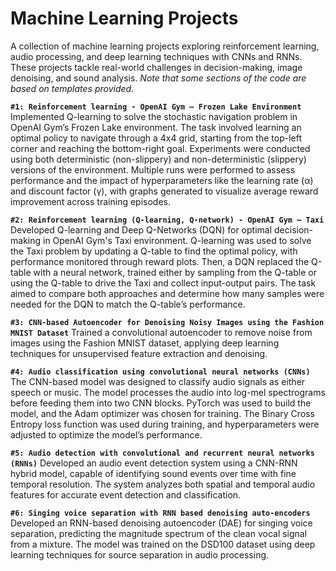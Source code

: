 # Machine Learning Projects
A collection of machine learning projects exploring reinforcement learning, audio processing, and deep learning techniques with CNNs and RNNs. These projects tackle real-world challenges in decision-making, image denoising, and sound analysis. *Note that some sections of the code are based on templates provided.*

**`#1: Reinforcement learning - OpenAI Gym – Frozen Lake Environment`**
       Implemented Q-learning to solve the stochastic navigation problem in OpenAI Gym’s Frozen Lake environment. The task involved learning an optimal policy to navigate through a 4x4 grid, starting from the top-left corner and reaching the bottom-right goal. Experiments were conducted using both deterministic (non-slippery) and non-deterministic (slippery) versions of the environment. Multiple runs were performed to assess performance and the impact of hyperparameters like the learning rate (α) and discount factor (γ), with graphs generated to visualize average reward improvement across training episodes.

**`#2: Reinforcement learning (Q-learning, Q-network) - OpenAI Gym – Taxi`**
Developed Q-learning and Deep Q-Networks (DQN) for optimal decision-making in OpenAI Gym's Taxi environment. Q-learning was used to solve the Taxi problem by updating a Q-table to find the optimal policy, with performance monitored through reward plots. Then, a DQN replaced the Q-table with a neural network, trained either by sampling from the Q-table or using the Q-table to drive the Taxi and collect input-output pairs. The task aimed to compare both approaches and determine how many samples were needed for the DQN to match the Q-table’s performance.

**`#3: CNN-based Autoencoder for Denoising Noisy Images using the Fashion MNIST Dataset`**
Trained a convolutional autoencoder to remove noise from images using the Fashion MNIST dataset, applying deep learning techniques for unsupervised feature extraction and denoising.

**`#4: Audio classification using convolutional neural networks (CNNs)`**
The CNN-based model was designed to classify audio signals as either speech or music. The model processes the audio into log-mel spectrograms before feeding them into two CNN blocks. PyTorch was used to build the model, and the Adam optimizer was chosen for training. The Binary Cross Entropy loss function was used during training, and hyperparameters were adjusted to optimize the model’s performance.

**`#5: Audio detection with convolutional and recurrent neural networks (RNNs)`**
Developed an audio event detection system using a CNN-RNN hybrid model, capable of identifying sound events over time with fine temporal resolution. The system analyzes both spatial and temporal audio features for accurate event detection and classification.

**`#6: Singing voice separation with RNN based denoising auto-encoders`**
Developed an RNN-based denoising autoencoder (DAE) for singing voice separation, predicting the magnitude spectrum of the clean vocal signal from a mixture. The model was trained on the DSD100 dataset using deep learning techniques for source separation in audio processing.

